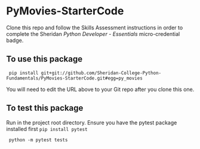 # PyMovies-StarterCode
Clone this repo and follow the Skills Assessment instructions in order to complete the Sheridan *Python Developer - Essentials* micro-credential badge.
## To use this package
```
 pip install git+git://github.com/Sheridan-College-Python-Fundamentals/PyMovies-StarterCode.git#egg=py_movies
```
You will need to edit the URL above to your Git repo after you clone this one.
## To test this package
Run in the project root directory. Ensure you have the pytest package installed first `pip install pytest`
```
 python -m pytest tests
```
